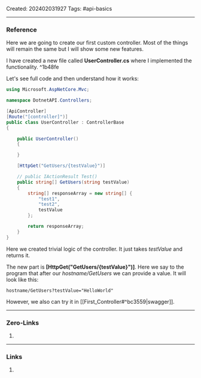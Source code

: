 Created: 202402031927
Tags: #api-basics 

---
### Reference

Here we are going to create our first custom controller. Most of the things will remain the same but I will show some new features.

I have created a new file called **UserController.cs** where I implemented the functionality. ^1b48fe

Let's see full code and then understand how it works:

```cs
using Microsoft.AspNetCore.Mvc;

namespace DotnetAPI.Controllers;

[ApiController]
[Route("[controller]")]
public class UserController : ControllerBase
{

    public UserController()
    {

    }

    [HttpGet("GetUsers/{testValue}")]

    // public IActionResult Test()
    public string[] GetUsers(string testValue)
    {
        string[] responseArray = new string[] {
            "test1",
            "test2",
            testValue
        };

        return responseArray;
    }
}
```

Here we created trivial logic of the controller. It just takes *testValue* and returns it. 

The new part is **\[HttpGet("GetUsers/{testValue}")]**. Here we say to the program that after our *hostname/GetUsers* we can provide a value. It will look like this:

```
hostname/GetUsers?testValue="HelloWorld"
```

However, we also can try it in [[First_Controller#^bc3559|swagger]].

---
### Zero-Links

1. 

-------
### Links

1. 